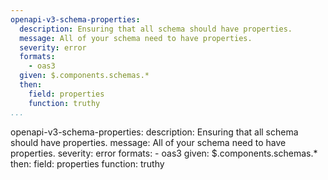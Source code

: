 ```yaml
---
openapi-v3-schema-properties:
  description: Ensuring that all schema should have properties.
  message: All of your schema need to have properties.
  severity: error
  formats:
    - oas3
  given: $.components.schemas.*
  then:
    field: properties
    function: truthy
...
```

openapi-v3-schema-properties:
  description: Ensuring that all schema should have properties.
  message: All of your schema need to have properties.
  severity: error
  formats:
    - oas3
  given: $.components.schemas.*
  then:
    field: properties
    function: truthy
